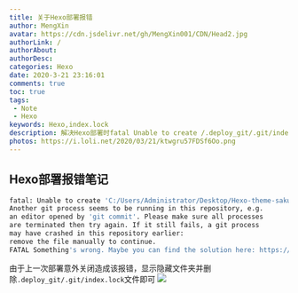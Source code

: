 ```yaml
---
title: 关于Hexo部署报错
author: MengXin
avatar: https://cdn.jsdelivr.net/gh/MengXin001/CDN/Head2.jpg
authorLink: /
authorAbout: 
authorDesc: 
categories: Hexo
date: 2020-3-21 23:16:01
comments: true
toc: true
tags:
 - Note
 - Hexo
keywords: Hexo,index.lock
description: 解决Hexo部署时fatal Unable to create /.deploy_git/.git/index.lock
photos: https://i.loli.net/2020/03/21/ktwgru57FDSf6Oo.png
---
```


## Hexo部署报错笔记
<!--more-->
```BASH
fatal: Unable to create 'C:/Users/Administrator/Desktop/Hexo-theme-sakura-master/.deploy_git/.git/index.lock': File exists.
Another git process seems to be running in this repository, e.g.
an editor opened by 'git commit'. Please make sure all processes
are terminated then try again. If it still fails, a git process
may have crashed in this repository earlier:
remove the file manually to continue.
FATAL Something's wrong. Maybe you can find the solution here: https://hexo.io/docs/troubleshooting.html
```
由于上一次部署意外关闭造成该报错，显示隐藏文件夹并删除`.deploy_git/.git/index.lock`文件即可
![](https://i.loli.net/2020/03/21/ktwgru57FDSf6Oo.png)
